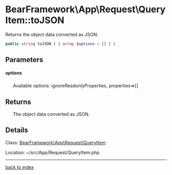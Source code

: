 # BearFramework\App\Request\QueryItem::toJSON

Returns the object data converted as JSON.

```php
public string toJSON ( [ array $options = [] ] )
```

## Parameters

##### options

&nbsp;&nbsp;&nbsp;&nbsp;&nbsp;&nbsp;Available options: ignoreReadonlyProperties, properties=>[]

## Returns

&nbsp;&nbsp;&nbsp;&nbsp;&nbsp;&nbsp;The object data converted as JSON.

## Details

Class: [BearFramework\App\Request\QueryItem](bearframework.app.request.queryitem.class.md)

Location: ~/src/App/Request/QueryItem.php

---

[back to index](index.md)


